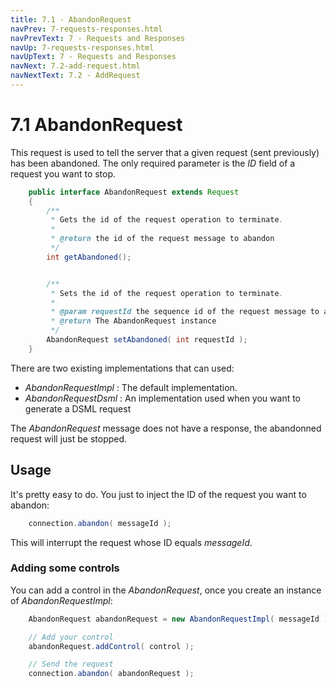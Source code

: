 ```yaml
---
title: 7.1 - AbandonRequest
navPrev: 7-requests-responses.html
navPrevText: 7 - Requests and Responses
navUp: 7-requests-responses.html
navUpText: 7 - Requests and Responses
navNext: 7.2-add-request.html
navNextText: 7.2 - AddRequest
---
```


# 7.1 AbandonRequest

This request is used to tell the server that a given request (sent previously) has been abandoned. The only required parameter is the *ID* field of a request you want to stop. 

```Java
    public interface AbandonRequest extends Request
    {
        /**
         * Gets the id of the request operation to terminate.
         * 
         * @return the id of the request message to abandon
         */
        int getAbandoned();


        /**
         * Sets the id of the request operation to terminate.
         * 
         * @param requestId the sequence id of the request message to abandon
         * @return The AbandonRequest instance
         */
        AbandonRequest setAbandoned( int requestId );
    }
```

There are two existing implementations that can used:

* _AbandonRequestImpl_ : The default implementation.
* _AbandonRequestDsml_ : An implementation used when you want to generate a DSML request

The _AbandonRequest_ message does not have a response, the abandonned request will just be stopped.

## Usage

It's pretty easy to do. You just to inject the ID of the request you want to abandon:

```Java
    connection.abandon( messageId );
```

This will interrupt the request whose ID equals _messageId_.

### Adding some controls

You can add a control in the _AbandonRequest_, once you create an instance of _AbandonRequestImpl_:


```Java
    AbandonRequest abandonRequest = new AbandonRequestImpl( messageId );

    // Add your control 
    abandonRequest.addControl( control );

    // Send the request
    connection.abandon( abandonRequest );
```
